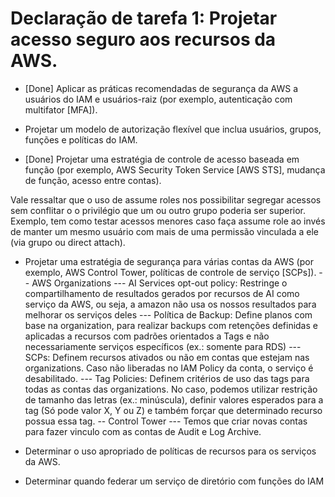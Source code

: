 # Declaração de tarefa 1: Projetar acesso seguro aos recursos da AWS. 

- [Done] Aplicar as práticas recomendadas de segurança da AWS a usuários do IAM e usuários-raiz (por
exemplo, autenticação com multifator [MFA]). 

- Projetar um modelo de autorização flexível que inclua usuários, grupos, funções e políticas do IAM.

- [Done] Projetar uma estratégia de controle de acesso baseada em função (por exemplo, AWS Security Token Service [AWS STS], mudança de função, acesso entre contas).

Vale ressaltar que o uso de assume roles nos possibilitar segregar acessos sem conflitar o o privilégio que um ou outro grupo poderia ser superior. Exemplo, tem como testar acessos menores caso faça assume role ao invés de manter um mesmo usuário com mais de uma permissão vinculada a ele (via grupo ou direct attach).

- Projetar uma estratégia de segurança para várias contas da AWS (por exemplo, AWS Control
Tower, políticas de controle de serviço [SCPs]).
-- AWS Organizations
--- AI Services opt-out policy:
    Restringe o compartilhamento de resultados gerados por recursos de AI como serviço da AWS, ou seja, a amazon não usa os nossos resultados para melhorar os serviços deles
--- Política de Backup:
    Define planos com base na organization, para realizar backups com retenções definidas e aplicadas a recursos com padrões orientados a Tags e não necessariamente serviços específicos (ex.: somente para RDS)
--- SCPs: 
    Definem recursos ativados ou não em contas que estejam nas organizations. Caso não liberadas no IAM Policy da conta, o serviço é desabilitado.
--- Tag Policies:
    Definem critérios de uso das tags para todas as contas das organizations. No caso, podemos utilizar restrição de tamanho das letras (ex.: minúscula), definir valores esperados para a tag (Só pode valor X, Y ou Z) e também forçar que determinado recurso possua essa tag.
-- Control Tower
--- Temos que criar novas contas para fazer vinculo com as contas de Audit e Log Archive. 

- Determinar o uso apropriado de políticas de recursos para os serviços da AWS.
- Determinar quando federar um serviço de diretório com funções do IAM
